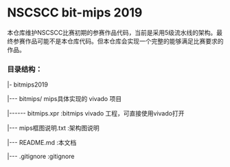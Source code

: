 # NSCSCC bit-mips 2019
本仓库维护NSCSCC比赛初期的参赛作品代码，当前是采用5级流水线的架构。最终参赛作品可能不是本仓库代码。但本仓库会实现一个完整的能够满足比赛要求的作品。

### 目录结构：
|- bitmips2019

|--- bitmips/ mips具体实现的 vivado 项目

|------ bitmips.xpr :bitmips vivado 工程，可直接使用vivado打开 

|--- mips框图说明.txt :架构图说明

|--- README.md :本文档

|--- .gitignore :gitignore
